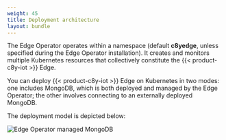 ```yaml
---
weight: 45
title: Deployment architecture
layout: bundle
---
```

The Edge Operator operates within a namespace (default **c8yedge**, unless specified during the Edge Operator installation). It creates and monitors multiple Kubernetes resources that collectively constitute the {{< product-c8y-iot >}} Edge.

You can deploy {{< product-c8y-iot >}} Edge on Kubernetes in two modes: one includes MongoDB, which is both deployed and managed by the Edge Operator; the other involves connecting to an externally deployed MongoDB.

The deployment model is depicted below:

![Edge Operator managed MongoDB](/images/edge-k8s/edge-k8-internal-db.png)
